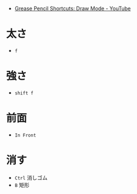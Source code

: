 - [Grease Pencil Shortcuts: Draw Mode - YouTube](https://www.youtube.com/watch?v=dUMHUbUm9pw&ab_channel=Dantti)

# 太さ

- `f`

# 強さ

- `shift f`

# 前面

- `In Front`

# 消す

- `Ctrl` 消しゴム
- `B` 矩形
